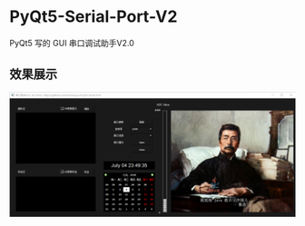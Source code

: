 # PyQt5-Serial-Port-V2
PyQt5 写的 GUI 串口调试助手V2.0
## 效果展示
![](https://github.com/Oslomayor/Markdown-Imglib/blob/master/Imgs/PyQt5-SerialPort_V2.png?raw=true)  
